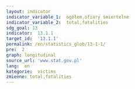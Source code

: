 ```yaml
---
layout: indicator
indicator_variable_1:  ogółem,ofiary śmiertelne
indicator_variable_2:  total,fatalities
sdg_goal: 13
indicator:  13.1.1
target_id:  '13.1.1'
permalink: /en/statistics_glob/13-1-1/
pre:  2
graph: longitudinal
source_url: 'www.stat.gov.pl'
lang:  en
kategorie:  victims
zmienne: total,fatalities
---
```

